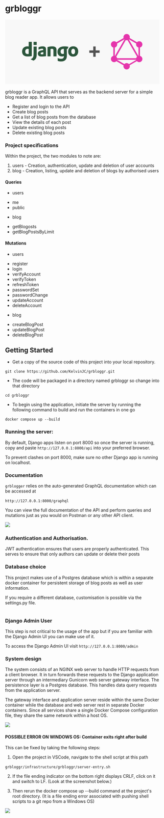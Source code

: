 # grbloggr

![](uploads/django_graphQL.png)


grbloggr is a GraphQL API that serves as the backend server for a simple blog reader app. It allows users to 
* Register and login to the API
* Create blog posts
* Get a list of blog posts from the database
* View the details of each post
* Update existing blog posts
* Delete existing blog posts

### Project specifications
Within the project, the two modules to note are:
1. users - Creation, authentication, update and deletion of user accounts 
2. blog - Creation, listing, update and deletion of blogs by authorised users  

#### Queries
- users
* me
* public

- blog
* getBlogosts
* getBlogPostsByLimit

#### Mutations
- users
* register
* login
* verifyAccount
* verifyToken
* refreshToken
* passwordSet
* passwordChange
* updateAccount
* deleteAccount

- blog
* createBlogPost
* updateBlogPost
* deleteBlogPost


## Getting Started

* Get a copy of the source code of this project into your local repository.

```
git clone https://github.com/KelvinJC/grbloggr.git
```

* The code will be packaged in a directory named grbloggr so change into that directory

```
cd grbloggr
```

* To begin using the application, initiate the server by running the following command to build and run the containers in one go

```
docker compose up --build 
```


### Running the server:
By default, Django apps listen on port 8000 so once the server is running, 
copy and paste ```http://127.0.0.1:8000/api``` into your preferred browser.<br>

To prevent clashes on port 8000, make sure no other Django app is running on localhost.


### Documentation
```grblogger``` relies on the auto-generated GraphQL documentation which can be accessed at

```http://127.0.0.1:8000/graphql``` 

You can view the full documentation of the API and perform queries and mutations just as you would on Postman or any other API client.


![](uploads/playground-example.png)


### Authentication and Authorisation.

JWT authentication ensures that users are properly authenticated. 
This serves to ensure that only authors can update or delete their posts

### Database choice
This project makes use of a Postgres database which is within a separate docker container 
for persistent storage of blog posts as well as user information. 

If you require a different database, customisation is possible via the settings.py file. <br><br>


### Django Admin User
This step is not critical to the usage of the app but if you are familiar with the Django Admin UI you can make use of it. 

To access the Django Admin UI visit ```http://127.0.0.1:8000/admin```



### System design
The system consists of an NGINX web server to handle HTTP requests from a client browser. It in turn forwards these requests to the Django application server through an intermediary Gunicorn web server gateway interface.
The persistence layer is a Postgres database. This handles data query requests from the application server.

The gateway interface and application server reside within the same Docker container while the database and web server rest in separate Docker containers. Since all services share a single Docker Compose configuration file, they share the same network within a host OS.

![](uploads/api-architecture.png)



#### POSSIBLE ERROR ON WINDOWS OS: Container exits right after build 
This can be fixed by taking the following steps:
1. Open the project in VSCode, navigate to the shell script at this path

``` grbloggr/infrastructure/grbloggr/server-entry.sh ```

2. If the file ending indicator on the bottom right displays CRLF, click on it and switch to LF. (Look at the screenshot below.)

3. Then rerun the docker compose up --build command at the project's root directory.
(It is a file ending error associated with pushing shell scripts to a git repo from a Windows OS)

![](uploads/shell-script-snapshot.png)